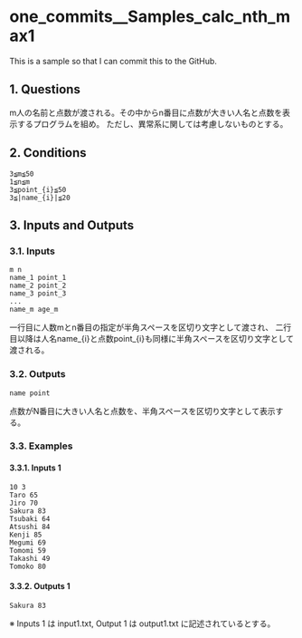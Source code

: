 # one_commits__Samples_calc_nth_max1

This is a sample so that I can commit this to the GitHub.

## 1. Questions

m人の名前と点数が渡される。その中からn番目に点数が大きい人名と点数を表示するプログラムを組め。
ただし、異常系に関しては考慮しないものとする。

## 2. Conditions

```
3≦m≦50
1≦n≦m
3≦point_{i}≦50
3≦|name_{i}|≦20
```

## 3. Inputs and Outputs

### 3.1. Inputs

```
m n
name_1 point_1
name_2 point_2
name_3 point_3
...
name_m age_m
```

一行目に人数mとn番目の指定が半角スペースを区切り文字として渡され、
二行目以降は人名name_{i}と点数point_{i}も同様に半角スペースを区切り文字として渡される。

### 3.2. Outputs

```
name point
```

点数がN番目に大きい人名と点数を、半角スペースを区切り文字として表示する。

### 3.3. Examples

#### 3.3.1. Inputs 1

```
10 3
Taro 65
Jiro 70
Sakura 83
Tsubaki 64
Atsushi 84
Kenji 85
Megumi 69
Tomomi 59
Takashi 49
Tomoko 80
```
#### 3.3.2. Outputs 1

```
Sakura 83
```

※ Inputs 1 は input1.txt, Output 1 は output1.txt に記述されているとする。
